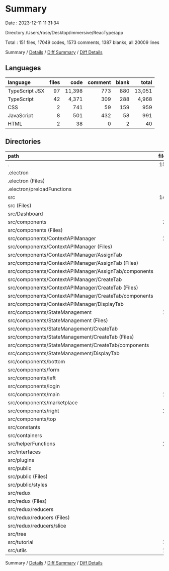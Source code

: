 # Summary

Date : 2023-12-11 11:31:34

Directory /Users/rose/Desktop/immersive/ReacType/app

Total : 151 files,  17049 codes, 1573 comments, 1387 blanks, all 20009 lines

Summary / [Details](details.md) / [Diff Summary](diff.md) / [Diff Details](diff-details.md)

## Languages
| language | files | code | comment | blank | total |
| :--- | ---: | ---: | ---: | ---: | ---: |
| TypeScript JSX | 97 | 11,398 | 773 | 880 | 13,051 |
| TypeScript | 42 | 4,371 | 309 | 288 | 4,968 |
| CSS | 2 | 741 | 59 | 159 | 959 |
| JavaScript | 8 | 501 | 432 | 58 | 991 |
| HTML | 2 | 38 | 0 | 2 | 40 |

## Directories
| path | files | code | comment | blank | total |
| :--- | ---: | ---: | ---: | ---: | ---: |
| . | 151 | 17,049 | 1,573 | 1,387 | 20,009 |
| .electron | 8 | 501 | 432 | 58 | 991 |
| .electron (Files) | 5 | 454 | 425 | 43 | 922 |
| .electron/preloadFunctions | 3 | 47 | 7 | 15 | 69 |
| src | 143 | 16,548 | 1,141 | 1,329 | 19,018 |
| src (Files) | 1 | 82 | 5 | 13 | 100 |
| src/Dashboard | 5 | 657 | 49 | 44 | 750 |
| src/components | 72 | 8,232 | 640 | 719 | 9,591 |
| src/components (Files) | 1 | 33 | 67 | 14 | 114 |
| src/components/ContextAPIManager | 11 | 897 | 34 | 85 | 1,016 |
| src/components/ContextAPIManager (Files) | 1 | 60 | 0 | 8 | 68 |
| src/components/ContextAPIManager/AssignTab | 5 | 405 | 17 | 39 | 461 |
| src/components/ContextAPIManager/AssignTab (Files) | 1 | 114 | 5 | 9 | 128 |
| src/components/ContextAPIManager/AssignTab/components | 4 | 291 | 12 | 30 | 333 |
| src/components/ContextAPIManager/CreateTab | 4 | 387 | 15 | 32 | 434 |
| src/components/ContextAPIManager/CreateTab (Files) | 1 | 126 | 4 | 11 | 141 |
| src/components/ContextAPIManager/CreateTab/components | 3 | 261 | 11 | 21 | 293 |
| src/components/ContextAPIManager/DisplayTab | 1 | 45 | 2 | 6 | 53 |
| src/components/StateManagement | 10 | 1,388 | 73 | 105 | 1,566 |
| src/components/StateManagement (Files) | 1 | 59 | 2 | 9 | 70 |
| src/components/StateManagement/CreateTab | 5 | 996 | 28 | 57 | 1,081 |
| src/components/StateManagement/CreateTab (Files) | 1 | 11 | 0 | 4 | 15 |
| src/components/StateManagement/CreateTab/components | 4 | 985 | 28 | 53 | 1,066 |
| src/components/StateManagement/DisplayTab | 4 | 333 | 43 | 39 | 415 |
| src/components/bottom | 6 | 495 | 23 | 52 | 570 |
| src/components/form | 1 | 53 | 0 | 4 | 57 |
| src/components/left | 9 | 1,121 | 71 | 90 | 1,282 |
| src/components/login | 3 | 832 | 40 | 51 | 923 |
| src/components/main | 13 | 1,138 | 94 | 123 | 1,355 |
| src/components/marketplace | 3 | 274 | 18 | 34 | 326 |
| src/components/right | 11 | 1,362 | 206 | 112 | 1,680 |
| src/components/top | 4 | 639 | 14 | 49 | 702 |
| src/constants | 3 | 21 | 0 | 3 | 24 |
| src/containers | 5 | 1,271 | 38 | 66 | 1,375 |
| src/helperFunctions | 12 | 1,062 | 88 | 65 | 1,215 |
| src/interfaces | 3 | 176 | 5 | 16 | 197 |
| src/plugins | 2 | 83 | 3 | 4 | 90 |
| src/public | 5 | 776 | 60 | 152 | 988 |
| src/public (Files) | 2 | 38 | 0 | 2 | 40 |
| src/public/styles | 3 | 738 | 60 | 150 | 948 |
| src/redux | 8 | 1,573 | 178 | 103 | 1,854 |
| src/redux (Files) | 2 | 263 | 17 | 11 | 291 |
| src/redux/reducers | 6 | 1,310 | 161 | 92 | 1,563 |
| src/redux/reducers (Files) | 1 | 14 | 2 | 4 | 20 |
| src/redux/reducers/slice | 5 | 1,296 | 159 | 88 | 1,543 |
| src/tree | 2 | 165 | 30 | 13 | 208 |
| src/tutorial | 14 | 1,027 | 2 | 48 | 1,077 |
| src/utils | 11 | 1,423 | 43 | 83 | 1,549 |

Summary / [Details](details.md) / [Diff Summary](diff.md) / [Diff Details](diff-details.md)